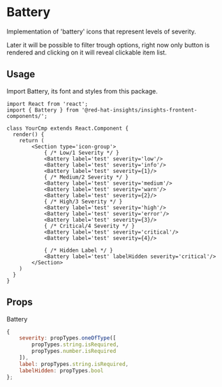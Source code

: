 # Battery

Implementation of 'battery' icons that represent levels of severity.

Later it will be possible to filter trough options, right now only button is rendered and clicking on it will reveal clickable item list.

## Usage

Import Battery, its font and styles from this package.

```JSX
import React from 'react';
import { Battery } from '@red-hat-insights/insights-frontent-components/';

class YourCmp extends React.Component {
  render() {
    return (
        <Section type='icon-group'>
            { /* Low/1 Severity */ }
            <Battery label='test' severity='low'/>
            <Battery label='test' severity='info'/>
            <Battery label='test' severity={1}/>
            { /* Medium/2 Severity */ }
            <Battery label='test' severity='medium'/>
            <Battery label='test' severity='warn'/>
            <Battery label='test' severity={2}/>
            { /* High/3 Severity */ }
            <Battery label='test' severity='high'/>
            <Battery label='test' severity='error'/>
            <Battery label='test' severity={3}/>
            { /* Critical/4 Severity */ }
            <Battery label='test' severity='critical'/>
            <Battery label='test' severity={4}/>

            { /* Hidden Label */ }
            <Battery label='test' labelHidden severity='critical'/>
        </Section>
    )
  }
}
```

## Props

Battery

```javascript
{
    severity: propTypes.oneOfType([
        propTypes.string.isRequired,
        propTypes.number.isRequired
    ]),
    label: propTypes.string.isRequired,
    labelHidden: propTypes.bool
};
```
